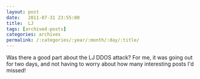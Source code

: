```yaml
---
layout: post
date:	2011-07-31 23:55:00
title:  LJ
tags: [archived-posts]
categories: archives
permalink: /:categories/:year/:month/:day/:title/
---
```

Was there a good part about the LJ DDOS attack? For me, it was going out for two days, and not having to worry about how many interesting posts I'd missed!
